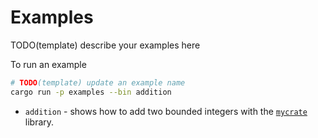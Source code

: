 # Examples

TODO(template) describe your examples here

To run an example

```sh
# TODO(template) update an example name
cargo run -p examples --bin addition
```

* `addition` - shows how to add two bounded integers with the [`mycrate`](../mycrate/) library.
